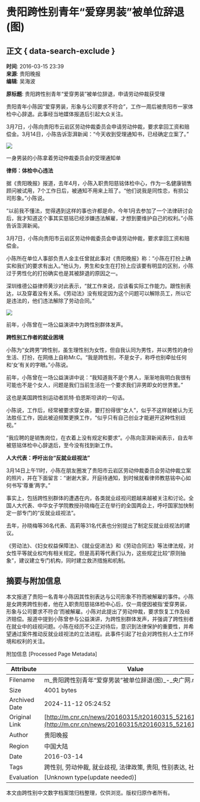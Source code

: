 # 贵阳跨性别青年“爱穿男装”被单位辞退(图)

## 正文 { data-search-exclude }


**时间**: 2016-03-15 23:39  
**来源**: 贵阳晚报  
**编辑**: 吴海波

**原标题**: 贵阳跨性别青年“爱穿男装”被单位辞退，申请劳动仲裁获受理

贵阳青年小陈因“爱穿男装，形象与公司要求不符合”，工作一周后被贵阳市一家体检中心辞退。此事经当地媒体报道后引起大众关注。

3月7日，小陈向贵阳市云岩区劳动仲裁委员会申请劳动仲裁，要求拿回工资和赔偿金。3月14日，小陈告诉澎湃新闻：“今天收到受理通知书，已经确定立案了。”

![](./W020160315859380913485.jpg)

一身男装的小陈拿着劳动仲裁委员会的受理通知单

**律师：体检中心违法**

据《贵阳晚报》报道，去年4月，小陈入职贵阳慈铭体检中心，作为一名健康销售顾问被试用，7个工作日后，被通知不用来上班了。“他们说我是同性恋，有损公司形象。”小陈说。

“以前我不懂法，觉得遇到这样的事也许都是命，今年1月去参加了一个法律研讨会后，我才知道这个事其实慈铭已经涉嫌违法解雇，才想到要维护自己的权利。”小陈告诉澎湃新闻。

3月7日，小陈向贵阳市云岩区劳动仲裁委员会申请劳动仲裁，要求拿回工资和赔偿金。

小陈所在单位人事部负责人金主任曾就此事对《贵阳晚报》称：“小陈在打扮上确实和我们的要求有出入。”他认为，男生和女生在打扮上应该要有明显的区别，小陈过于男性化的打扮确实也是其被辞退的原因之一。

深圳维德公益律师黄沙对此表示，“就工作来说，应该看实际工作能力。跟性别表达，以及穿着没有关系。《劳动法》没有规定因为这个问题可以解除员工，所以它是违法的，他们违法解除了劳动合同。”

![](./W020160315859381416213.jpg)

前年，小陈曾在一场公益演讲中为跨性别群体发声。

**跨性别工作者的就业困境**

小陈为“女跨男”跨性别，虽生理性别为女性，但自我认同为男性，并以男性的身份生活、打扮，在网络上自称Mr.C。“我是跨性别，不是女子，称呼也别牵扯任何和‘女’有关的字眼。”小陈说。

前年，小陈曾在一场公益演讲中说：“我知道我不是个男人，渐渐地我明白我很有可能也不是个女人，问题是我们当前生活在一个要求我们非男即女的世界里。”

这也是美国跨性别运动者凯特·伯恩斯坦讲的一句话。

小陈说，工作后，经常被要求穿女装，要打扮得很“女人”，似乎不这样就被认为无法胜任工作，因此被迫频繁更换工作，“似乎只有自己创业才能避开这种性别歧视。”

“我应聘的是销售岗位，在衣着上没有规定和要求”。小陈向澎湃新闻表示，自去年被慈铭体检中心辞退后，至今没有找到新工作。

**人大代表：呼吁出台“反就业歧视法”**

3月14日上午11时，小陈在朋友圈发了贵阳市云岩区劳动仲裁委员会劳动仲裁立案的照片，并在下面留言：“谢谢大家，开庭待通知，到时候就看律师教慈铭中心如何书写‘尊重’两字。”

事实上，包括跨性别群体的遭遇在内，各类就业歧视问题越来越被关注和讨论。全国人大代表、中华女子学院教授孙晓梅在正在举行的全国两会上，呼吁国家加快制定一部专门的“反就业歧视法”。

去年，孙晓梅等36名代表、高莉等31名代表也分别提出了制定反就业歧视法的建议。

《劳动法》、《妇女权益保障法》、《就业促进法》和《劳动合同法》等法律法规，对女性平等就业权均有相关规定。但是高莉等代表们认为，这些规定比较“原则抽象”，建议建立专门机构，同时建立救济措施和机制。

## 摘要与附加信息

<!-- tcd_abstract -->
本文报道了贵阳一名青年小陈因其性别表达与公司形象不符而被解雇的事件。小陈是女跨男跨性别者，他在入职贵阳慈铭体检中心后，仅一周便因被指‘爱穿男装，形象与公司要求不符合’而被解雇。小陈对此提出了劳动仲裁，要求恢复工作及经济赔偿。报道中提到小陈曾参与公益演讲，为跨性别群体发声，并强调了跨性别者在就业中的歧视问题。小陈在经历不公正对待后，意识到法律保护的重要性，并希望通过案件推动反就业歧视法的立法进程。此事件引起了社会对跨性别人士工作环境和权利的关注。
<!-- tcd_abstract_end -->

附加信息 [Processed Page Metadata]

| Attribute       | Value                                  |
|-----------------|----------------------------------------|
| Filename        | m_贵阳跨性别青年“爱穿男装”被单位辞退(图)_-_央广网.md                             |
| Size            | 4001 bytes                           |
| Archived Date   | 2024-11-12 05:24:52                             |
| Original Link   | [http://m.cnr.cn/news/20160315/t20160315_521616271.html](http://m.cnr.cn/news/20160315/t20160315_521616271.html)                       |
| Author          | 贵阳晚报                               |
| Region          | 中国大陆                               |
| Date            | 2016-03-14                                 |
| Tags            | 跨性别, 劳动仲裁, 就业歧视, 法律政策, 贵阳, 性别表达, 社会环境                                 |
| Evaluation            | [Unknown type(update needed)]                                 |
<!-- tcd_table_end -->

本文由跨性别中文数字档案馆归档整理，仅供浏览。版权归原作者所有。
